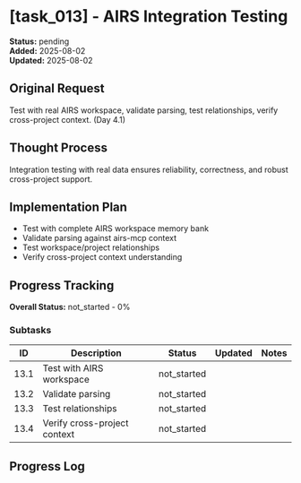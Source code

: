 # [task_013] - AIRS Integration Testing

**Status:** pending  
**Added:** 2025-08-02  
**Updated:** 2025-08-02

## Original Request
Test with real AIRS workspace, validate parsing, test relationships, verify cross-project context. (Day 4.1)

## Thought Process
Integration testing with real data ensures reliability, correctness, and robust cross-project support.

## Implementation Plan
- Test with complete AIRS workspace memory bank
- Validate parsing against airs-mcp context
- Test workspace/project relationships
- Verify cross-project context understanding

## Progress Tracking

**Overall Status:** not_started - 0%

### Subtasks
| ID | Description | Status | Updated | Notes |
|----|-------------|--------|---------|-------|
| 13.1 | Test with AIRS workspace | not_started |  |  |
| 13.2 | Validate parsing | not_started |  |  |
| 13.3 | Test relationships | not_started |  |  |
| 13.4 | Verify cross-project context | not_started |  |  |

## Progress Log
